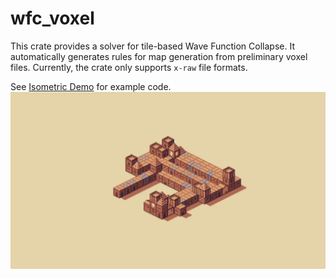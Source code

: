# wfc_voxel
This crate provides a solver for tile-based Wave Function Collapse. It automatically generates rules for map generation from preliminary voxel files. 
Currently, the crate only supports `x-raw` file formats.

See [Isometric Demo](https://github.com/BonsonW/wfc_voxel) for example code.
![Preview](https://github.com/BonsonW/wfc_voxel/blob/main/assets/preview.gif)